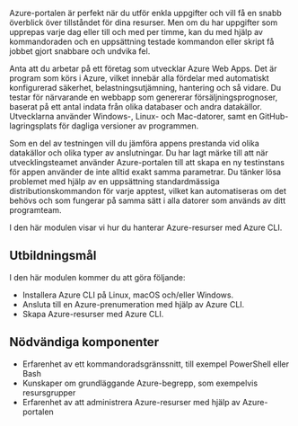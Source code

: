 Azure-portalen är perfekt när du utför enkla uppgifter och vill få en snabb överblick över tillståndet för dina resurser. Men om du har uppgifter som upprepas varje dag eller till och med per timme, kan du med hjälp av kommandoraden och en uppsättning testade kommandon eller skript få jobbet gjort snabbare och undvika fel. 

Anta att du arbetar på ett företag som utvecklar Azure Web Apps. Det är program som körs i Azure, vilket innebär alla fördelar med automatiskt konfigurerad säkerhet, belastningsutjämning, hantering och så vidare. Du testar för närvarande en webbapp som genererar försäljningsprognoser, baserat på ett antal indata från olika databaser och andra datakällor. Utvecklarna använder Windows-, Linux- och Mac-datorer, samt en GitHub-lagringsplats för dagliga versioner av programmen. 

Som en del av testningen vill du jämföra appens prestanda vid olika datakällor och olika typer av anslutningar. Du har lagt märke till att när utvecklingsteamet använder Azure-portalen till att skapa en ny testinstans för appen använder de inte alltid exakt samma parametrar. Du tänker lösa problemet med hjälp av en uppsättning standardmässiga distributionskommandon för varje apptest, vilket kan automatiseras om det behövs och som fungerar på samma sätt i alla datorer som används av ditt programteam.

I den här modulen visar vi hur du hanterar Azure-resurser med Azure CLI. 

## <a name="learning-objectives"></a>Utbildningsmål

I den här modulen kommer du att göra följande:

- Installera Azure CLI på Linux, macOS och/eller Windows.
- Ansluta till en Azure-prenumeration med hjälp av Azure CLI.
- Skapa Azure-resurser med Azure CLI.

## <a name="prerequisites"></a>Nödvändiga komponenter  

- Erfarenhet av ett kommandoradsgränssnitt, till exempel PowerShell eller Bash
- Kunskaper om grundläggande Azure-begrepp, som exempelvis resursgrupper
- Erfarenhet av att administrera Azure-resurser med hjälp av Azure-portalen
